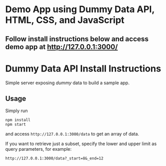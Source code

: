 # Demo App using Dummy Data API, HTML, CSS, and JavaScript

## Follow install instructions below and access demo app at http://127.0.0.1:3000/

# Dummy Data API Install Instructions
Simple server exposing *dummy* data to build a sample app.

## Usage
Simply run

    npm install
    npm start

and access ``http://127.0.0.1:3000/data`` to get an array of data.

If you want to retrieve just a subset, specify the lower and upper limit as query parameters, for example:

    http://127.0.0.1:3000/data?_start=8&_end=12
